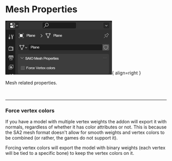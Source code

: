# Mesh Properties
![](../../img/ui_mesh_properties.png){ align=right }

Mesh related properties.

<br clear="right"/>

---

### Force vertex colors
If you have a model with multiple vertex weights the addon will export it with normals, regardless of whether it has color attributes or not. This is because the SA2 mesh format doesn't allow for smooth weights and vertex colors to be combined (or rather, the games do not support it).

Forcing vertex colors will export the model with binary weights (each vertex will be tied to a specific bone) to keep the vertex colors on it.